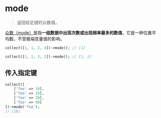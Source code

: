 # mode

> 返回给定键的众数值。

[众数（mode）](https://zh.wikipedia.org/zh-hans/%E4%BC%97%E6%95%B0_(%E6%95%B0%E5%AD%A6))是指**一组数据中出现次数或出现频率最多的数值**，它是一种位置平均数，不受极端变量值的影响。


```php
collect([1, 1, 2, 4])->mode(); // [1]
```

```php
collect([1, 1, 2, 2])->mode(); // [1, 2]
```

## 传入指定键

```php
collect([
    ['foo' => 10],
    ['foo' => 10],
    ['foo' => 20],
    ['foo' => 40]
])->mode('foo');
// [10]
```
